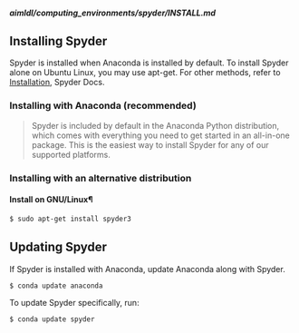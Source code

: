 ##### aimldl/computing_environments/spyder/INSTALL.md

## Installing Spyder
Spyder is installed when Anaconda is installed by default. To install Spyder alone on Ubuntu Linux, you may use apt-get. For other methods, 
refer to [Installation](https://docs.spyder-ide.org/installation.html), Spyder Docs.

### Installing with Anaconda (recommended)
> Spyder is included by default in the Anaconda Python distribution, which comes with everything you need to get started in an all-in-one package. This is the easiest way to install Spyder for any of our supported platforms.

### Installing with an alternative distribution
#### Install on GNU/Linux¶
```bash
$ sudo apt-get install spyder3
```

## Updating Spyder
If Spyder is installed with Anaconda, update Anaconda along with Spyder.
```bash
$ conda update anaconda
```
To update Spyder specifically, run:
```bash
$ conda update spyder
```
